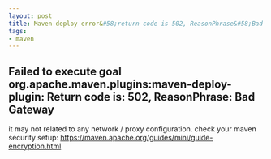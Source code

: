 ```yaml
---
layout: post 
title: Maven deploy error&#58;return code is 502, ReasonPhrase&#58;Bad Gateway
tags:
- maven
---
```


## Failed to execute goal org.apache.maven.plugins:maven-deploy-plugin: Return code is: 502, ReasonPhrase: Bad Gateway

it may not related to any network / proxy configuration. check your maven security setup: 
https://maven.apache.org/guides/mini/guide-encryption.html

